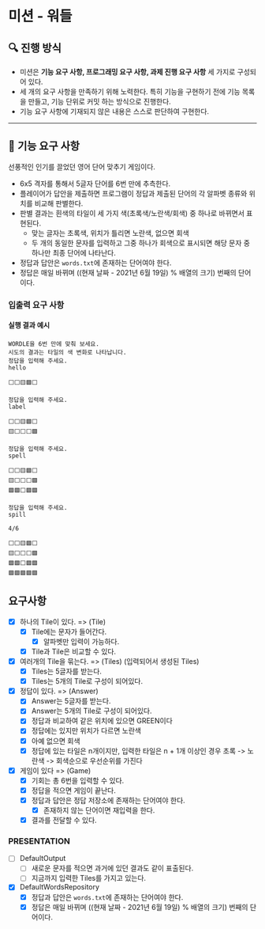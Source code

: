 # 미션 - 워들

## 🔍 진행 방식

- 미션은 **기능 요구 사항, 프로그래밍 요구 사항, 과제 진행 요구 사항** 세 가지로 구성되어 있다.
- 세 개의 요구 사항을 만족하기 위해 노력한다. 특히 기능을 구현하기 전에 기능 목록을 만들고, 기능 단위로 커밋 하는 방식으로 진행한다.
- 기능 요구 사항에 기재되지 않은 내용은 스스로 판단하여 구현한다.

---

## 🚀 기능 요구 사항

선풍적인 인기를 끌었던 영어 단어 맞추기 게임이다.

- 6x5 격자를 통해서 5글자 단어를 6번 만에 추측한다.
- 플레이어가 답안을 제출하면 프로그램이 정답과 제출된 단어의 각 알파벳 종류와 위치를 비교해 판별한다.
- 판별 결과는 흰색의 타일이 세 가지 색(초록색/노란색/회색) 중 하나로 바뀌면서 표현된다.
   - 맞는 글자는 초록색, 위치가 틀리면 노란색, 없으면 회색
   - 두 개의 동일한 문자를 입력하고 그중 하나가 회색으로 표시되면 해당 문자 중 하나만 최종 단어에 나타난다.
- 정답과 답안은 `words.txt`에 존재하는 단어여야 한다.
- 정답은 매일 바뀌며 ((현재 날짜 - 2021년 6월 19일) % 배열의 크기) 번째의 단어이다.

### 입출력 요구 사항

#### 실행 결과 예시

```
WORDLE을 6번 만에 맞춰 보세요.
시도의 결과는 타일의 색 변화로 나타납니다.
정답을 입력해 주세요.
hello

⬜⬜🟨🟩⬜

정답을 입력해 주세요.
label

⬜⬜🟨🟩⬜
🟨⬜⬜⬜🟩

정답을 입력해 주세요.
spell

⬜⬜🟨🟩⬜
🟨⬜⬜⬜🟩
🟩🟩⬜🟩🟩

정답을 입력해 주세요.
spill

4/6

⬜⬜🟨🟩⬜
🟨⬜⬜⬜🟩
🟩🟩⬜🟩🟩
🟩🟩🟩🟩🟩
```
  
## 요구사항  
- [X] 하나의 Tile이 있다. => (Tile)
  - [X] Tile에는 문자가 들어간다.
    - [X] 알파벳만 입력이 가능하다.
  - [X] Tile과 Tile은 비교할 수 있다.
- [X] 여러개의 Tile을 묶는다. => (Tiles) (입력되어서 생성된 Tiles)
  - [X] Tiles는 5글자를 받는다.
  - [X] Tiles는 5개의 Tile로 구성이 되어있다.
- [X] 정답이 있다. => (Answer)
  - [X] Answer는 5글자를 받는다.
  - [X] Answer는 5개의 Tile로 구성이 되어있다.
  - [X] 정답과 비교하여 같은 위치에 있으면 GREEN이다
  - [X] 정답에는 있지만 위치가 다르면 노란색
  - [X] 아예 없으면 회색
  - [X] 정답에 있는 타일은 n개이지만, 입력한 타일은 n + 1개 이상인 경우 초록 -> 노란색 -> 회색순으로 우선순위를 가진다
- [X] 게임이 있다 => (Game)
  - [X] 기회는 총 6번을 입력할 수 있다.
  - [X] 정답을 적으면 게임이 끝난다.
  - [X] 정답과 답안은 정답 저장소에 존재하는 단어여야 한다.
    - [X] 존재하지 않는 단어이면 재입력을 한다. 
  - [X] 결과를 전달할 수 있다.

### PRESENTATION
- [ ] DefaultOutput
  - [ ] 새로운 문자를 적으면 과거에 있던 결과도 같이 표출된다.
  - [ ] 지금까지 입력한 Tiles를 가지고 있는다.
- [X] DefaultWordsRepository
  - [X] 정답과 답안은 `words.txt`에 존재하는 단어여야 한다.
  - [X] 정답은 매일 바뀌며 ((현재 날짜 - 2021년 6월 19일) % 배열의 크기) 번째의 단어이다.